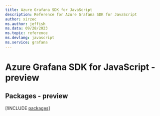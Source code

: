 ```yaml
---
title: Azure Grafana SDK for JavaScript
description: Reference for Azure Grafana SDK for JavaScript
author: xirzec
ms.author: jeffish
ms.data: 09/28/2023
ms.topic: reference
ms.devlang: javascript
ms.service: grafana
---
```

# Azure Grafana SDK for JavaScript - preview
## Packages - preview
[!INCLUDE [packages](grafana-index.md)]